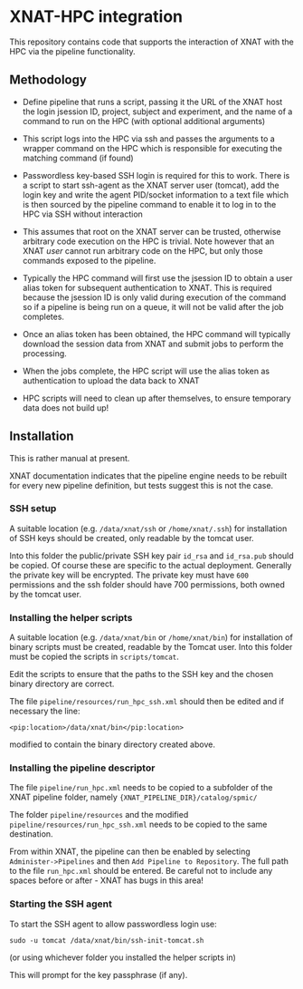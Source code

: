 # XNAT-HPC integration

This repository contains code that supports the interaction of XNAT
with the HPC via the pipeline functionality.

## Methodology

 - Define pipeline that runs a script, passing it the URL of the XNAT host
   the login jsession ID, project, subject and experiment, and the name of a command 
   to run on the HPC (with optional additional arguments)

 - This script logs into the HPC via ssh and passes the arguments to a wrapper command on the
   HPC which is responsible for executing the matching command (if found)

 - Passwordless key-based SSH login is required for this to work. There is a script to start
   ssh-agent as the XNAT server user (tomcat), add the login key and write the agent PID/socket
   information to a text file which is then sourced by the pipeline command to 
   enable it to log in to the HPC via SSH without interaction

 - This assumes that root on the XNAT server can be trusted, otherwise arbitrary code
   execution on the HPC is trivial. Note however that an XNAT *user* cannot run arbitrary
   code on the HPC, but only those commands exposed to the pipeline.

 - Typically the HPC command will first use the jsession ID to obtain a user alias
   token for subsequent authentication to XNAT. This is required because the jsession
   ID is only valid during execution of the command so if a pipeline is being run on
   a queue, it will not be valid after the job completes.

 - Once an alias token has been obtained, the HPC command will typically download the
   session data from XNAT and submit jobs to perform the processing.

 - When the jobs complete, the HPC script will use the alias token as authentication
   to upload the data back to XNAT
 
 - HPC scripts will need to clean up after themselves, to ensure temporary data does not
   build up!

## Installation

This is rather manual at present.

XNAT documentation indicates that the pipeline engine needs to be rebuilt for every new pipeline
definition, but tests suggest this is not the case.

### SSH setup

A suitable location (e.g. `/data/xnat/ssh` or `/home/xnat/.ssh`) for installation of SSH keys should be
created, only readable by the tomcat user.

Into this folder the public/private SSH key pair `id_rsa` and `id_rsa.pub` should be copied. Of course these
are specific to the actual deployment. Generally the private key will be encrypted. The private key must have 
`600` permissions and the ssh folder should have 700 permissions, both owned by the tomcat user.

### Installing the helper scripts

A suitable location (e.g. `/data/xnat/bin` or `/home/xnat/bin`) for installation of binary scripts
must be created, readable by the Tomcat user. Into this folder must be copied the scripts in `scripts/tomcat`.

Edit the scripts to ensure that the paths to the SSH key and the chosen binary directory are correct.

The file `pipeline/resources/run_hpc_ssh.xml` should then be edited and if necessary the line:

    <pip:location>/data/xnat/bin</pip:location>

modified to contain the binary directory created above.

### Installing the pipeline descriptor

The file `pipeline/run_hpc.xml` needs to be copied to a subfolder of the XNAT pipeline folder, namely
`{XNAT_PIPELINE_DIR}/catalog/spmic/`

The folder `pipeline/resources` and the modified `pipeline/resources/run_hpc_ssh.xml` needs to be copied to the same destination.

From within XNAT, the pipeline can then be enabled by selecting `Administer->Pipelines` and then `Add Pipeline to Repository`.
The full path to the file `run_hpc.xml` should be entered. Be careful not to include any spaces before or
after - XNAT has bugs in this area!

### Starting the SSH agent

To start the SSH agent to allow passwordless login use:

    sudo -u tomcat /data/xnat/bin/ssh-init-tomcat.sh

(or using whichever folder you installed the helper scripts in)

This will prompt for the key passphrase (if any).



